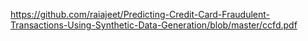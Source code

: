 https://github.com/raiajeet/Predicting-Credit-Card-Fraudulent-Transactions-Using-Synthetic-Data-Generation/blob/master/ccfd.pdf
